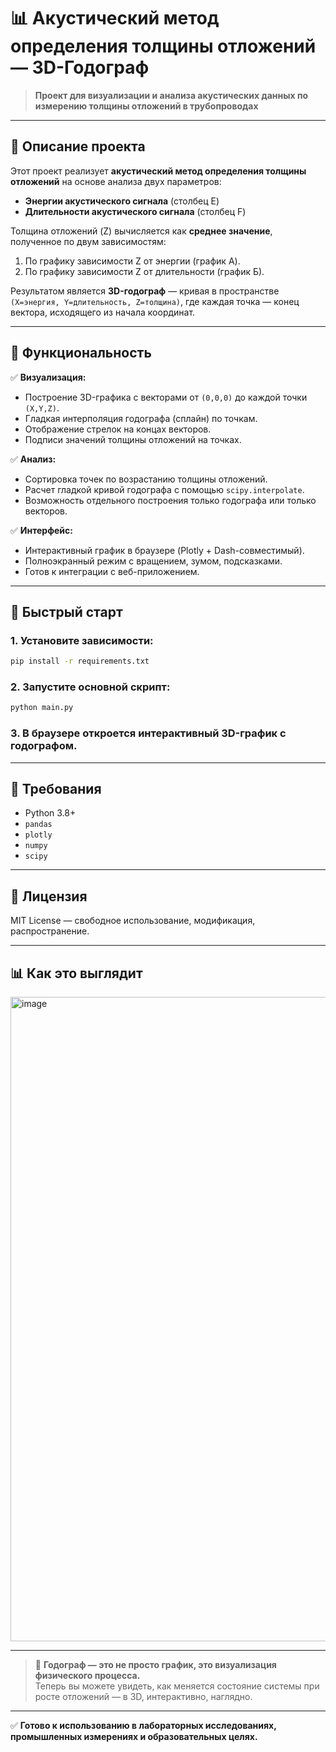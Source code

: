 # 📊 Акустический метод определения толщины отложений — 3D-Годограф

> **Проект для визуализации и анализа акустических данных по измерению толщины отложений в трубопроводах**

---

## 🎯 Описание проекта

Этот проект реализует **акустический метод определения толщины отложений** на основе анализа двух параметров:
- **Энергии акустического сигнала** (столбец E)
- **Длительности акустического сигнала** (столбец F)

Толщина отложений (Z) вычисляется как **среднее значение**, полученное по двум зависимостям:
1. По графику зависимости Z от энергии (график A).
2. По графику зависимости Z от длительности (график Б).

Результатом является **3D-годограф** — кривая в пространстве `(X=энергия, Y=длительность, Z=толщина)`, где каждая точка — конец вектора, исходящего из начала координат.

---

## 🧩 Функциональность

✅ **Визуализация:**
- Построение 3D-графика с векторами от `(0,0,0)` до каждой точки `(X,Y,Z)`.
- Гладкая интерполяция годографа (сплайн) по точкам.
- Отображение стрелок на концах векторов.
- Подписи значений толщины отложений на точках.

✅ **Анализ:**
- Сортировка точек по возрастанию толщины отложений.
- Расчет гладкой кривой годографа с помощью `scipy.interpolate`.
- Возможность отдельного построения только годографа или только векторов.

✅ **Интерфейс:**
- Интерактивный график в браузере (Plotly + Dash-совместимый).
- Полноэкранный режим с вращением, зумом, подсказками.
- Готов к интеграции с веб-приложением.

---

## 🚀 Быстрый старт

### 1. Установите зависимости:

```bash
pip install -r requirements.txt
```

### 2. Запустите основной скрипт:

```bash
python main.py
```

### 3. В браузере откроется интерактивный 3D-график с годографом.

---

## 📄 Требования

- Python 3.8+
- `pandas`
- `plotly`
- `numpy`
- `scipy`

---

## 📄 Лицензия

MIT License — свободное использование, модификация, распространение.

---

## 📊 Как это выглядит
<img width="1270" height="1031" alt="image" src="https://github.com/user-attachments/assets/db602530-4404-4c8d-af6c-245e9dca8bee" />

---

> 🌟 **Годограф — это не просто график, это визуализация физического процесса.**  
> Теперь вы можете увидеть, как меняется состояние системы при росте отложений — в 3D, интерактивно, наглядно.

--- 

✅ **Готово к использованию в лабораторных исследованиях, промышленных измерениях и образовательных целях.**

